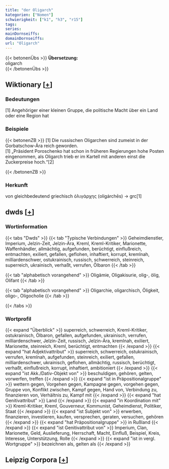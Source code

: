 ```yaml
---
title: "der Oligarch"
kategorien: ["Nomen"]
schwierigkeit: ["k1", "h3", "r15"]
tags:
series:
mainDornseiffs:
domainDornseiffs:
url: "Oligarch"
---
```


{{< betonenÜbs >}}
**Übersetzung:**  
oligarch  
{{< /betonenÜbs >}}

## Wiktionary [[+](https://de.wiktionary.org/wiki/Oligarch)]

### Bedeutungen
[1] Angehöriger einer kleinen Gruppe, die politische Macht über ein Land oder eine Region hat  

### Beispiele
{{< betonenZB >}}
[1] Die russischen Oligarchen sind zumeist in der Gorbatschow-Ära reich geworden.  
[1] „Präsident Poroschenko hat schon in früheren Regierungen hohe Posten eingenommen, als Oligarch trieb er im Kartell mit anderen einst die Zuckerpreise hoch.“[2]  

{{< /betonenZB >}}
### Herkunft
von gleichbedeutend griechisch ὀλιγάρχης (oligárchēs) → grc[1]  



## dwds [[+](https://www.dwds.de/wb/Oligarch)]

### Wortinformation
{{< tabs "Dwds" >}}
{{< tab "Typische Verbindungen" >}}
Geheimdienstler, Imperium, Jelzin-Zeit, Jelzin-Ära, Kreml, Kreml-Kritiker, Marionette, Waffenhändler, allmächtig, aufgefunden, berüchtigt, einflußreich, entmachten, exiliert, gefallen, geflohen, inhaftiert, korrupt, kremlnah, milliardenschwer, ostukrainisch, russisch, schwerreich, steinreich, superreich, ukrainisch, verhaßt, verrufen, Ölbaron
{{< /tab >}}

{{< tab "alphabetisch vorangehend" >}}
Oligämie, Oligakisurie, olig-, ölig, Olifant
{{< /tab >}}

{{< tab "alphabetisch vorangehend" >}}
Oligarchie, oligarchisch, Öligkeit, oligo-, Oligocholie
{{< /tab >}}

{{< /tabs >}}

### Wortprofil
{{< expand "Überblick" >}} superreich, schwerreich, Kreml-Kritiker, ostukrainisch, Ölbaron, gefallen, aufgefunden, ukrainisch, verrufen, milliardenschwer, Jelzin-Zeit, russisch, Jelzin-Ära, kremlnah, exiliert, Marionette, steinreich, Kreml, berüchtigt, entmachten {{< /expand >}}
{{< expand "hat Adjektivattribut" >}} superreich, schwerreich, ostukrainisch, verrufen, kremlnah, aufgefunden, steinreich, exiliert, gefallen, milliardenschwer, ukrainisch, geflohen, allmächtig, russisch, berüchtigt, verhaßt, einflußreich, korrupt, inhaftiert, ambitioniert {{< /expand >}}
{{< expand "ist Akk./Dativ-Objekt von" >}} beschuldigen, gehören, gelten, vorwerfen, treffen {{< /expand >}}
{{< expand "ist in Präpositionalgruppe" >}} wettern gegen, Vorgehen gegen, Kampagne gegen, vorgehen gegen, Gruppe von, Konflikt zwischen, Kampf gegen, Hand von, Verbindung zu, finanzieren von, Verhältnis zu, Kampf mit {{< /expand >}}
{{< expand "hat Genitivattribut" >}} Land {{< /expand >}}
{{< expand "in Koordination mit" >}} Kreml-Kritiker, Kreml, Gouverneur, Kommunist, Geheimdienst, Politiker, Staat {{< /expand >}}
{{< expand "ist Subjekt von" >}} erwerben, finanzieren, investieren, kaufen, versprechen, geraten, versuchen, gehören {{< /expand >}}
{{< expand "hat Präpositionalgruppe" >}} in Rußland {{< /expand >}}
{{< expand "ist Genitivattribut von" >}} Imperium, Clan, Marionette, Geld, Auslieferung, Herrschaft, Macht, Einfluß, Beispiel, Kreis, Interesse, Unterstützung, Rolle {{< /expand >}}
{{< expand "ist in vergl. Wortgruppe" >}} bezeichnen als, gelten als {{< /expand >}}

## Leipzig Corpora [[+](https://corpora.uni-leipzig.de/en/res?word=Oligarch&corpusId=deu_newscrawl-public_2018)]

